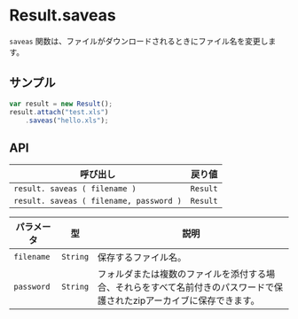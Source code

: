 # Result.saveas

`saveas` 関数は、ファイルがダウンロードされるときにファイル名を変更します。

## サンプル

```javascript
var result = new Result();
result.attach("test.xls")
    .saveas("hello.xls");
```

## API

| 呼び出し | 戻り値 |
|---|---|
| `result. saveas ( filename )` | `Result` |
| `result. saveas ( filename, password )` | `Result` |

| パラメータ | 型 | 説明 |
|---|---|---|
| `filename` | `String` | 保存するファイル名。 |
| `password` | `String` | フォルダまたは複数のファイルを添付する場合、それらをすべて名前付きのパスワードで保護されたzipアーカイブに保存できます。 |
